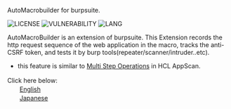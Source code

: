 AutoMacrobuilder for burpsuite.  

![LICENSE](https://img.shields.io/github/license/gdgd009xcd/AutoMacroBuilder)
![VULNERABILITY](https://img.shields.io/snyk/vulnerabilities/github/gdgd009xcd/AutoMacroBuilder)
![LANG](https://img.shields.io/github/languages/top/gdgd009xcd/AutoMacroBuilder)



AutoMacroBuilder is an extension of burpsuite. This Extension records the http request sequence of the web application in the macro, tracks the anti-CSRF token, and tests it by burp tools(repeater/scanner/intruder..etc).

* this feature is similar to <A HREF="https://help.hcltechsw.com/appscan/ADAC/10.0.0/en-US/r_ExploreMultiStepOperations063.html">Multi Step Operations</A> in HCL AppScan.

Click here below:　<BR>
　　<A href="https://github.com/gdgd009xcd/AutoMacroBuilder/wiki/1.0.-OverView">English</A><BR>
　　<A href="https://github.com/gdgd009xcd/AutoMacroBuilder/wiki/2.0.%E6%A6%82%E8%A6%81%EF%BC%88%E6%97%A5%E6%9C%AC%E8%AA%9E%EF%BC%89">Japanese</A> <BR>
